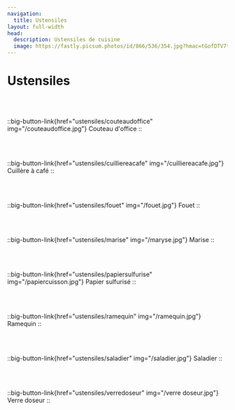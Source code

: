 ```yaml
---
navigation:
  title: Ustensiles
layout: full-width
head:
  description: Ustensiles de cuisine
  image: https://fastly.picsum.photos/id/866/536/354.jpg?hmac=tGofDTV7tl2rprappPzKFiZ9vDh5MKj39oa2D--gqhA
---
```


# Ustensiles


<!--::big-button-link{href="ustensiles/assiette"}
Assiette
::

<br/>
<br/>

::big-button-link{href="ustensiles/batteur" img="/batteur.jpg"}
Batteur
::-->

<br/>
<br/>

::big-button-link{href="ustensiles/couteaudoffice" img="/couteaudoffice.jpg"}
Couteau d'office
::

<br/>
<br/>

::big-button-link{href="ustensiles/cuilliereacafe" img="/cuilliereacafe.jpg"}
Cuillère à café
::

<br/>
<br/>

<!--::big-button-link{href="ustensiles/emportepiece" img="/emportepiece.jpg"}
Emporte pièce
::

<br/>
<br/>-->

::big-button-link{href="ustensiles/fouet" img="/fouet.jpg"}
Fouet
::

<br/>
<br/>

<!--::big-button-link{href="ustensiles/louche" img="/louche.jpg"}
Louche
::

<br/>
<br/> -->

::big-button-link{href="ustensiles/marise" img="/maryse.jpg"}
Marise
::

<br/>
<br/>

::big-button-link{href="ustensiles/papiersulfurise" img="/papiercuisson.jpg"}
Papier sulfurisé
::

<br/>
<br/>

<!--::big-button-link{href="ustensiles/plaquedecuisson" img="/plaquedecuisson.jpg"}
Plaque de cuisson
::

::big-button-link{href="ustensiles/poeleacrepe" img="/poeleacrepe.jpg"}
Poêle à crêpe
::

<br/>
<br/>-->

::big-button-link{href="ustensiles/ramequin" img="/ramequin.jpg"}
Ramequin
::

<br/>
<br/>

<!--::big-button-link{href="ustensiles/rouleauapatisserie" img="/rouleauapatisserie.jpg"}
Rouleau à pâtisserie
::
<br/>
<br/> -->

::big-button-link{href="ustensiles/saladier" img="/saladier.jpg"}
Saladier
::


<!--::big-button-link{href="ustensiles/spatule" img="/spatule.jpg"}
Spatule
::-->

<br/>
<br/>

<!--::big-button-link{href="ustensiles/torchon" img="/torchon.jpg"}
Torchon
::

<br/>
<br/>-->

::big-button-link{href="ustensiles/verredoseur" img="/verre doseur.jpg"}
Verre doseur
::
